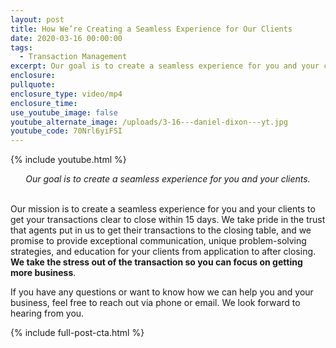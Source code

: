 ```yaml
---
layout: post
title: How We’re Creating a Seamless Experience for Our Clients
date: 2020-03-16 00:00:00
tags:
  - Transaction Management
excerpt: Our goal is to create a seamless experience for you and your clients.
enclosure:
pullquote:
enclosure_type: video/mp4
enclosure_time:
use_youtube_image: false
youtube_alternate_image: /uploads/3-16---daniel-dixon---yt.jpg
youtube_code: 70Nrl6yiFSI
---
```


{% include youtube.html %}

<center><em>Our goal is to create a seamless experience for you and your clients.</em></center>

<br>Our mission is to create a seamless experience for you and your clients to get your transactions clear to close within 15 days. We take pride in the trust that agents put in us to get their transactions to the closing table, and we promise to provide exceptional communication, unique problem-solving strategies, and education for your clients from application to after closing. **We take the stress out of the transaction so you can focus on getting more business**.

If you have any questions or want to know how we can help you and your business, feel free to reach out via phone or email. We look forward to hearing from you.

{% include full-post-cta.html %}